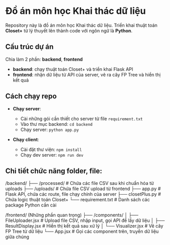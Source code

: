 # Đồ án môn học Khai thác dữ liệu

Repository này là đồ án môn học Khai thác dữ liệu. Triển khai thuật toán **Closet+** từ lý thuyết lên thành code với ngôn ngữ là **Python**.

## Cấu trúc dự án

Chia làm 2 phần: **backend**, **frontend**

- **backend**: chạy thuật toán Closet+ và triển khai Flask API  
- **frontend**: nhận dữ liệu từ API của server, vẽ ra cây FP Tree và hiển thị kết quả

## Cách chạy repo

- **Chạy server**:
    + Cài những gói cần thiết cho server từ file `requirement.txt`
    + Vào thư mục backend: `cd backend`
    + Chạy server: `python app.py`
    
- **Chạy client**:
    + Cài đặt thư viện: `npm install`
    + Chạy dev server: `npm run dev`

## Chi tiết chức năng folder, file:

/backend/
├── /processed/ # Chứa các file CSV sau khi chuẩn hóa từ uploads
├── /uploads/ # Chứa file CSV upload từ frontend
├── app.py # Flask API, chứa các route, file chạy chính của server
├── closetPlus.py # Chứa logic thuật toán Closet+
└── requirement.txt # Danh sách các package Python cần cài

/frontend/ (Những phần quan trọng)
├── /components/
│ ├── FileUploader.jsx # Upload file CSV, nhập input, gọi API để lấy dữ liệu
│ ├── ResultDisplay.jsx # Hiển thị kết quả sau xử lý
│ └── Visualizer.jsx # Vẽ cây FP Tree từ dữ liệu
└── App.jsx # Gọi các component trên, truyền dữ liệu giữa chúng